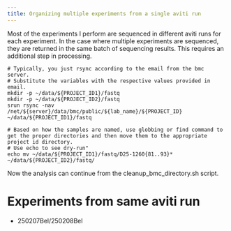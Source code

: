 ```yaml
---
title: Organizing multiple experiments from a single aviti run
---
```


Most of the experiments I perform are sequenced in different aviti runs for each experiment. In the case where multiple experiments are sequenced, they are returned in the same batch of sequencing results. This requires an additional step in processing.

```{bash}
# Typically, you just rsync according to the email from the bmc server.
# Substitute the variables with the respective values provided in email.
mkdir -p ~/data/${PROJECT_ID1}/fastq
mkdir -p ~/data/${PROJECT_ID2}/fastq
srun rsync -nav /net/${server}/data/bmc/public/${lab_name}/${PROJECT_ID} ~/data/${PROJECT_ID1}/fastq

# Based on how the samples are named, use globbing or find command to get the proper directories and then move them to the appropriate project id directory.
# Use echo to see dry-run"
echo mv ~/data/${PROJECT_ID1}/fastq/D25-1260{81..93}* ~/data/${PROJECT_ID2}/fastq/
```

Now the analysis can continue from the cleanup_bmc_directory.sh script.

# Experiments from same aviti run
- 250207Bel/250208Bel
